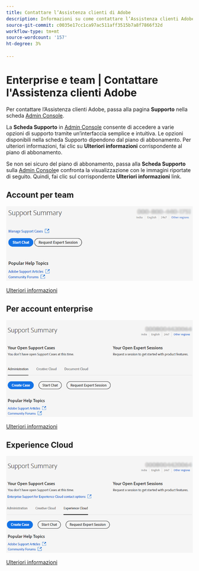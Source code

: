 ```yaml
---
title: Contattare l’Assistenza clienti di Adobe
description: Informazioni su come contattare l’Assistenza clienti Adobe per i clienti di team, aziende ed Experience Cloud.
source-git-commit: c0035e17cc1ca97ac511aff3515b7a8f7866f32d
workflow-type: tm+mt
source-wordcount: '157'
ht-degree: 3%

---
```



# Enterprise e team | Contattare l&#39;Assistenza clienti Adobe

Per contattare l’Assistenza clienti Adobe, passa alla pagina **Supporto** nella scheda [Admin Console](https://adminconsole.adobe.com/).

La **Scheda Supporto** in [Admin Console](https://adminconsole.adobe.com/) consente di accedere a varie opzioni di supporto tramite un’interfaccia semplice e intuitiva. Le opzioni disponibili nella scheda Supporto dipendono dal piano di abbonamento. Per ulteriori informazioni, fai clic su **Ulteriori informazioni** corrispondente al piano di abbonamento.

Se non sei sicuro del piano di abbonamento, passa alla **Scheda Supporto** sulla [Admin Console](https://adminconsole.adobe.com/)e confronta la visualizzazione con le immagini riportate di seguito. Quindi, fai clic sul corrispondente **Ulteriori informazioni** link.

## Account per team

![immagine del team](assets/team.png)

[Ulteriori informazioni](https://helpx.adobe.com/enterprise/using/support-for-teams.html)

## Per account enterprise

![immagine del team](assets/enterprise.png)

[Ulteriori informazioni](https://helpx.adobe.com/enterprise/using/support-for-enterprise.html)

## Experience Cloud

![immagine del team](assets/ec.png)

[Ulteriori informazioni](https://www.adobe.com/go/ac_ec_not_supported_en)
